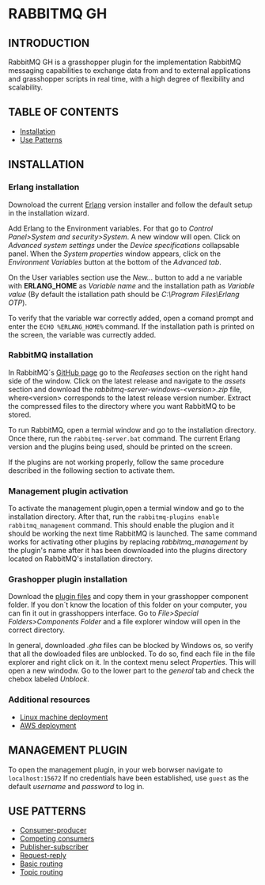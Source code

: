 # RABBITMQ GH
## INTRODUCTION
RabbitMQ GH is a grasshopper plugin for the implementation RabbitMQ messaging capabilities to exchange data from and to external applications and grasshopper scripts in real time, with a high degree of flexibility and scalability.

## TABLE OF CONTENTS
- [Installation](#installation)
- [Use Patterns](#Use_patterns)
## INSTALLATION
### Erlang installation
Downoload the current [Erlang](https://erlang.org/download/otp_versions_tree.html) version installer and follow the default setup in the installation wizard.

Add Erlang to the Environment variables. For that go to
*Control Panel>System and security>System*. A new window will open. Click on *Advanced system settings* under the *Device specifications* collapsable panel. When the *System properties* window appears, click on the *Environment Variables* button at the bottom of the *Advanced tab*.

On the User variables section use the *New...* button to add a ne variable with **ERLANG_HOME** as *Variable name* and the installation path as *Variable value* (By default the istallation path should be *C:\Program Files\Erlang OTP*).

To verify that the variable war correctly added, open a comand prompt and enter the ```ECHO %ERLANG_HOME%``` command. If the installation path is printed on the screen, the variable was currectly added.

### RabbitMQ installation
In RabbitMQ´s [GitHub page](https://github.com/rabbitmq/rabbitmq-server/) go to the *Realeases* section on the right hand side of the window. Click on the latest release and navigate to the *assets* section and download the *rabbitmq-server-windows-\<version>.zip* file, where\<version> corresponds to the latest release version number. Extract the compressed files to the directory where you want RabbitMQ to be stored.

To run RabbitMQ, open a termial window and go to the installation directory. Once there, run the ```rabbitmq-server.bat``` command. The current Erlang version and the plugins being used, should be printed on the screen.

If the plugins are not working properly, follow the same procedure described in the following section to activate them.

### Management plugin activation
To activate the management plugin,open a termial window and go to the installation directory. After that, run the ```rabbitmq-plugins enable rabbitmq_management``` command. This should enable the plugion and it should be working the next time RabbitMQ is launched. The same command works for activating other plugins by replacing *rabbitmq_management* by the plugin's name after it has been downloaded into the plugins directory located on RabbitMQ's installation directory.

### Grashopper plugin installation
Download the [plugin files](Add_link_to_files) and copy them in your grasshopper component folder. If you don´t know the location of this folder on your computer, you can fin it out in grasshoppers interface. Go to *File>Special Folders>Components Folder* and a file explorer window will open in the correct directory.

In general, downloaded *.gha* files can be blocked by Windows os, so verify that all the dowloaded files are unblocked. To do so, find each file in the file explorer and right click on it. In the context menu select *Properties*. This will open a new windodw. Go to the lower part to the *general* tab and check the chebox labeled *Unblock*.

### Additional resources
* [Linux machine deployment](https://gcore.com/learning/how-to-install-rabbitmq-ubuntu/)
* [AWS deployment](https://docs.aws.amazon.com/amazon-mq/latest/developer-guide/working-with-rabbitmq.html)

## MANAGEMENT PLUGIN
To open the management plugin, in your web borwser navigate to ```localhost:15672``` If no credentials have been established, use ```guest``` as the default *username* and *password* to log in.

## USE PATTERNS
- [Consumer-producer]()
- [Competing consumers]()
- [Publisher-subscriber]()
- [Request-reply]()
- [Basic routing]()
- [Topic routing]()



